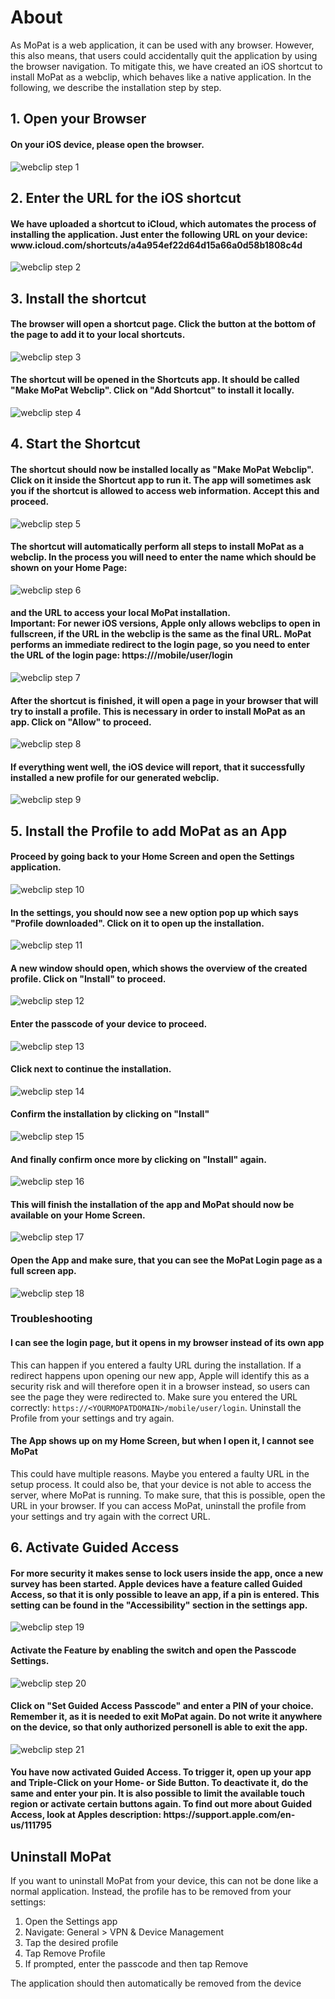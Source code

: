 # About 

As MoPat is a web application, it can be used with any browser. However, this also means, that users could accidentally 
quit the application by using the browser navigation. To mitigate this, we have created an iOS shortcut to install MoPat
as a webclip, which behaves like a native application. In the following, we describe the installation step by step.


## 1. Open your Browser
<h4>On your iOS device, please open the browser. </h4>

![webclip step 1](./img/webclip_01.png)

## 2. Enter the URL for the iOS shortcut
<h4>We have uploaded a shortcut to iCloud, which automates the process of installing the application. 
Just enter the following URL on your device: www.icloud.com/shortcuts/a4a954ef22d64d15a66a0d58b1808c4d </h4>

![webclip step 2](./img/webclip_02.png)

## 3. Install the shortcut
<h4>The browser will open a shortcut page. Click the button at the bottom of the page to add it to your local shortcuts.</h4>

![webclip step 3](./img/webclip_03.png)

<h4>The shortcut will be opened in the Shortcuts app. It should be called "Make MoPat Webclip". Click on "Add Shortcut" to install 
it locally.</h4>

![webclip step 4](./img/webclip_04.png)

## 4. Start the Shortcut
<h4>The shortcut should now be installed locally as "Make MoPat Webclip". Click on it inside the Shortcut app to run it.
The app will sometimes ask you if the shortcut is allowed to access web information. Accept this and proceed.</h4>

![webclip step 5](./img/webclip_05.png)

<h4>The shortcut will automatically perform all steps to install MoPat as a webclip. In the process you will need to enter 
the name which should be shown on your Home Page: </h4>

![webclip step 6](./img/webclip_06.png)

<h4>and the URL to access your local MoPat installation. 
<br/>Important: For newer iOS versions, Apple only allows webclips to 
open in fullscreen, if the URL in the webclip is the same as the final URL. MoPat performs an immediate redirect to the
login page, so you need to enter the URL of the login page: https://<YOURMOPATDOMAIN>/mobile/user/login</h4>

![webclip step 7](./img/webclip_07.png)

<h4>After the shortcut is finished, it will open a page in your browser that will try to install a profile. This is 
necessary in order to install MoPat as an app. Click on "Allow" to proceed.</h4>

![webclip step 8](./img/webclip_08.png)

<h4>If everything went well, the iOS device will report, that it successfully installed a new profile for our generated
webclip.</h4>

![webclip step 9](./img/webclip_09.png)

## 5. Install the Profile to add MoPat as an App
<h4>Proceed by going back to your Home Screen and open the Settings application.</h4>

![webclip step 10](./img/webclip_10.png)

<h4>In the settings, you should now see a new option pop up which says "Profile downloaded". Click on it to open up
the installation. </h4>

![webclip step 11](./img/webclip_11.png)

<h4>A new window should open, which shows the overview of the created profile. Click on "Install" to
proceed.</h4>

![webclip step 12](./img/webclip_12.png)

<h4>Enter the passcode of your device to proceed.</h4>

![webclip step 13](./img/webclip_13.png)

<h4>Click next to continue the installation.</h4>

![webclip step 14](./img/webclip_14.png)

<h4>Confirm the installation by clicking on "Install"</h4>

![webclip step 15](./img/webclip_15.png)

<h4>And finally confirm once more by clicking on "Install" again.</h4>

![webclip step 16](./img/webclip_16.png)

<h4>This will finish the installation of the app and MoPat should now be available on your Home Screen.</h4>

![webclip step 17](./img/webclip_17.png)

<h4>Open the App and make sure, that you can see the MoPat Login page as a full screen app.</h4>

![webclip step 18](./img/webclip_18.png)

### Troubleshooting
<h4>I can see the login page, but it opens in my browser instead of its own app<br/></h4>

This can happen if you entered a faulty URL during the installation. If a redirect happens upon opening our new app, 
Apple will identify this as a security risk and will therefore open it in a browser instead, so users can see the
page they were redirected to. Make sure you entered the URL correctly: `https://<YOURMOPATDOMAIN>/mobile/user/login`.
Uninstall the Profile from your settings and try again. 
<br/>

<h4>The App shows up on my Home Screen, but when I open it, I cannot see MoPat<br/></h4>

This could have multiple reasons. Maybe you entered a faulty URL in the setup process. It could also be, that your 
device is not able to access the server, where MoPat is running. To make sure, that this is possible, open the URL
in your browser. If you can access MoPat, uninstall the profile from your settings and try again with the correct URL.

## 6. Activate Guided Access
<h4>For more security it makes sense to lock users inside the app, once a new survey has been started. Apple devices have
a feature called Guided Access, so that it is only possible to leave an app, if a pin is entered. This setting can be found
in the "Accessibility" section in the settings app.</h4>

![webclip step 19](./img/webclip_19.png)

<h4>Activate the Feature by enabling the switch and open the Passcode Settings.</h4>

![webclip step 20](./img/webclip_20.png)

<h4>Click on "Set Guided Access Passcode" and enter a PIN of your choice. Remember it, as it is needed to exit MoPat again.
Do not write it anywhere on the device, so that only authorized personell is able to exit the app.</h4>

![webclip step 21](./img/webclip_21.png)

<h4>You have now activated Guided Access. To trigger it, open up your app and Triple-Click on your Home- or Side Button. 
To deactivate it, do the same and enter your pin. It is also possible to limit the available touch region or activate certain buttons again. 
To find out more about Guided Access, look at Apples description: https://support.apple.com/en-us/111795 </h4>

## Uninstall MoPat
If you want to uninstall MoPat from your device, this can not be done like a normal application. Instead, the profile has to be
removed from your settings: 
1. Open the Settings app
2. Navigate: General > VPN & Device Management
3. Tap the desired profile
4. Tap Remove Profile
5. If prompted, enter the passcode and then tap Remove

The application should then automatically be removed from the device 









